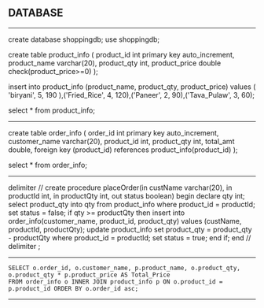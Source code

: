 ## DATABASE
***

create database shoppingdb;
use shoppingdb;

create table product_info
(
	product_id int primary key auto_increment,
    product_name varchar(20),
    product_qty int,
    product_price double check(product_price>=0)
);

insert into product_info (product_name, product_qty, product_price) values ( 'biryani', 5, 190 ),('Fried_Rice', 4, 120),('Paneer', 2, 90),('Tava_Pulaw', 3, 60);

select * from product_info;

***

create table order_info
(
	order_id int primary key auto_increment,
    customer_name varchar(20),
    product_id int,
    product_qty int,
    total_amt double,
    foreign key (product_id) references product_info(product_id)
);

select * from order_info;

***

delimiter //
create procedure placeOrder(in custName varchar(20), in productId int, in productQty int, out status boolean)
begin
	declare qty int;
    select product_qty into qty from product_info where product_id = productId; 
    set status = false;
    if qty >= productQty then insert into order_info(customer_name, product_id, product_qty) values (custName, productId, productQty);
    update product_info set product_qty = product_qty - productQty where product_id = productId;
    set status = true;
    end if;
end //
delimiter ;

***

	SELECT o.order_id, o.customer_name, p.product_name, o.product_qty, o.product_qty * p.product_price AS Total_Price
	FROM order_info o INNER JOIN product_info p ON o.product_id = p.product_id ORDER BY o.order_id asc;

***
